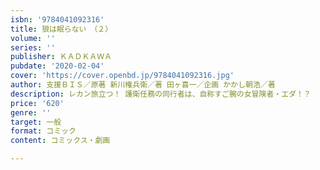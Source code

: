 ```yaml
---
isbn: '9784041092316'
title: 狼は眠らない　（２）
volume: ''
series: ''
publisher: ＫＡＤＫＡＷＡ
pubdate: '2020-02-04'
cover: 'https://cover.openbd.jp/9784041092316.jpg'
author: 支援ＢＩＳ／原著 新川権兵衛／著 田ヶ喜一／企画 かかし朝浩／著
description: レカン旅立つ！ 護衛任務の同行者は、自称すご腕の女冒険者・エダ！？
price: '620'
genre: ''
target: 一般
format: コミック
content: コミックス・劇画

---
```

